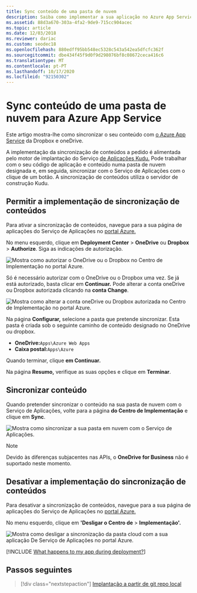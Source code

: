 ```yaml
---
title: Sync conteúdo de uma pasta de nuvem
description: Saiba como implementar a sua aplicação no Azure App Service através de sincronização de conteúdos a partir de uma pasta de nuvem, incluindo OneDrive ou Dropbox.
ms.assetid: 88d3a670-303a-4fa2-9de9-715cc904acec
ms.topic: article
ms.date: 12/03/2018
ms.reviewer: dariac
ms.custom: seodec18
ms.openlocfilehash: 880edff95bb548ec5328c543a542ea5dfcfc362f
ms.sourcegitcommit: dbe434f45f9d0f9d298076bf8c08672ceca416c6
ms.translationtype: MT
ms.contentlocale: pt-PT
ms.lasthandoff: 10/17/2020
ms.locfileid: "92150302"
---
```

# <a name="sync-content-from-a-cloud-folder-to-azure-app-service"></a>Sync conteúdo de uma pasta de nuvem para Azure App Service
Este artigo mostra-lhe como sincronizar o seu conteúdo com [o Azure App Service](./overview.md) da Dropbox e oneDrive. 

A implementação da sincronização de conteúdos a pedido é alimentada pelo motor de implantação do Serviço [de Aplicações Kudu.](https://github.com/projectkudu/kudu/wiki) Pode trabalhar com o seu código de aplicação e conteúdo numa pasta de nuvem designada e, em seguida, sincronizar com o Serviço de Aplicações com o clique de um botão. A sincronização de conteúdos utiliza o servidor de construção Kudu. 

## <a name="enable-content-sync-deployment"></a>Permitir a implementação de sincronização de conteúdos

Para ativar a sincronização de conteúdos, navegue para a sua página de aplicações do Serviço de Aplicações no [portal Azure.](https://portal.azure.com)

No menu esquerdo, clique em **Deployment Center**  >  **OneDrive** ou **Dropbox**  >  **Authorize**. Siga as indicações de autorização. 

![Mostra como autorizar o OneDrive ou o Dropbox no Centro de Implementação no portal Azure.](media/app-service-deploy-content-sync/choose-source.png)

Só é necessário autorizar com o OneDrive ou o Dropbox uma vez. Se já está autorizado, basta clicar em **Continuar.** Pode alterar a conta oneDrive ou Dropbox autorizada clicando na **conta Change**.

![Mostra como alterar a conta oneDrive ou Dropbox autorizada no Centro de Implementação no portal Azure.](media/app-service-deploy-content-sync/continue.png)

Na página **Configurar,** selecione a pasta que pretende sincronizar. Esta pasta é criada sob o seguinte caminho de conteúdo designado no OneDrive ou dropbox. 
   
* **OneDrive:**`Apps\Azure Web Apps`
* **Caixa postal:**`Apps\Azure`

Quando terminar, clique **em Continuar.**

Na página **Resumo,** verifique as suas opções e clique em **Terminar**.

## <a name="synchronize-content"></a>Sincronizar conteúdo

Quando pretender sincronizar o conteúdo na sua pasta de nuvem com o Serviço de Aplicações, volte para a página **do Centro de Implementação** e clique em **Sync**.

![Mostra como sincronizar a sua pasta em nuvem com o Serviço de Aplicações.](media/app-service-deploy-content-sync/synchronize.png)
   
   > [!NOTE]
   > Devido às diferenças subjacentes nas APIs, o **OneDrive for Business** não é suportado neste momento. 
   > 
   > 

## <a name="disable-content-sync-deployment"></a>Desativar a implementação do sincronização de conteúdos

Para desativar a sincronização de conteúdos, navegue para a sua página de aplicações do Serviço de Aplicações no [portal Azure.](https://portal.azure.com)

No menu esquerdo, clique em **'Desligar o Centro de**  >  **Implementação'.**

![Mostra como desligar a sincronização da pasta cloud com a sua aplicação De Serviço de Aplicações no portal Azure.](media/app-service-deploy-content-sync/disable.png)

[!INCLUDE [What happens to my app during deployment?](../../includes/app-service-deploy-atomicity.md)]

## <a name="next-steps"></a>Passos seguintes

> [!div class="nextstepaction"]
> [Implantação a partir de git repo local](deploy-local-git.md)